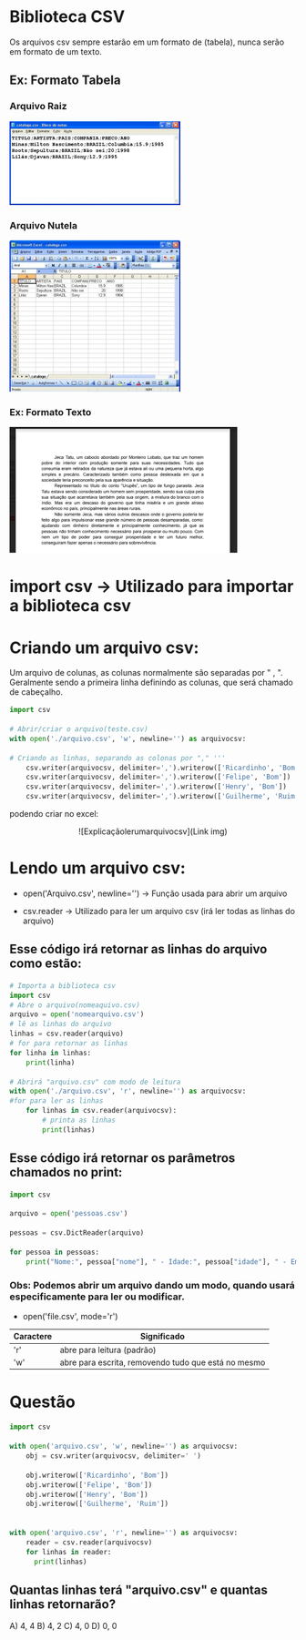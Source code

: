 # Biblioteca CSV

Os arquivos csv sempre estarão em um formato de (tabela), nunca serão em formato de um texto.

## Ex: Formato Tabela

### Arquivo Raiz
![csvraiz](https://github.com/CTISM-Prof-Henry/wikiPythonTerceirao/blob/main/images/Arquivo%20csv%20raiz.png)
### Arquivo Nutela
![csvnutela](https://github.com/CTISM-Prof-Henry/wikiPythonTerceirao/blob/main/images/Arquivo%20csv%20nutela.png)

### Ex: Formato Texto

![Formatotexto](https://github.com/CTISM-Prof-Henry/wikiPythonTerceirao/blob/main/images/Aquivo%20texto.png)


# import csv -> Utilizado para importar a biblioteca csv

# Criando um arquivo csv:

Um arquivo de colunas, as colunas normalmente são separadas por " , ". Geralmente sendo a primeira linha definindo as colunas, que será chamado de cabeçalho.

```python
import csv

# Abrir/criar o arquivo(teste.csv)
with open('./arquivo.csv', 'w', newline='') as arquivocsv:

# Criando as linhas, separando as colonas por "," '''
	csv.writer(arquivocsv, delimiter=',').writerow(['Ricardinho', 'Bom'])
	csv.writer(arquivocsv, delimiter=',').writerow(['Felipe', 'Bom'])
	csv.writer(arquivocsv, delimiter=',').writerow(['Henry', 'Bom'])
	csv.writer(arquivocsv, delimiter=',').writerow(['Guilherme', 'Ruim'])
```
podendo criar no excel:
<center> ![Explicaçãolerumarquivocsv](Link img)</center>

# Lendo um arquivo csv:

 * open('Arquivo.csv', newline='') -> Função usada para abrir um arquivo

* csv.reader -> Utilizado para ler um arquivo csv (irá ler todas as linhas do arquivo)

## Esse código irá retornar as linhas do arquivo como estão:

```python
# Importa a biblioteca csv 
import csv
# Abre o arquivo(nomeaquivo.csv)
arquivo = open('nomearquivo.csv')
# lê as linhas do arquivo
linhas = csv.reader(arquivo)
# for para retornar as linhas
for linha in linhas:
    print(linha)

# Abrirá "arquivo.csv" com modo de leitura
with open('./arquivo.csv', 'r', newline='') as arquivocsv:
#for para ler as linhas
	for linhas in csv.reader(arquivocsv):
		# printa as linhas
		print(linhas)
```

## Esse código irá retornar os parâmetros chamados no print:

```python
import csv

arquivo = open('pessoas.csv')

pessoas = csv.DictReader(arquivo)

for pessoa in pessoas:
    print("Nome:", pessoa["nome"], " - Idade:", pessoa["idade"], " - Email:", pessoa["email"])
```

### Obs: Podemos abrir um arquivo dando um modo, quando usará especificamente para ler ou modificar. 
* open('file.csv', mode='r')

Caractere | Significado
----------|----------------------------
'r'       |  abre para leitura (padrão)
'w'       | abre para escrita, removendo tudo que está no mesmo


# Questão

~~~~ python
import csv

with open('arquivo.csv', 'w', newline='') as arquivocsv:
	obj = csv.writer(arquivocsv, delimiter=' ')

	obj.writerow(['Ricardinho', 'Bom'])
	obj.writerow(['Felipe', 'Bom'])
	obj.writerow(['Henry', 'Bom'])
	obj.writerow(['Guilherme', 'Ruim'])


with open('arquivo.csv', 'r', newline='') as arquivocsv:
	reader = csv.reader(arquivocsv)
	for linhas in reader:
	  print(linhas)
~~~~

## Quantas linhas terá "arquivo.csv" e quantas linhas retornarão?

A) 4, 4
B) 4, 2
C) 4, 0
D) 0, 0
